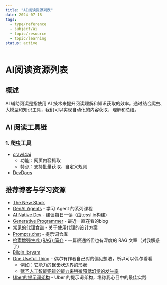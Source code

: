 ```yaml
---
title: "AI阅读资源列表"
date: 2024-07-18
tags: 
  - type/reference
  - subject/ai
  - topic/resource
  - topic/learning
status: active
---
```


# AI阅读资源列表

## 概述
AI 辅助阅读是指使用 AI 技术来提升阅读理解和知识获取的效率。通过结合爬虫、大模型和知识工具，我们可以实现自动化的内容获取、理解和总结。

## AI 阅读工具链

### 1. 爬虫工具
- [crawl4ai](https://github.com/unclecode/crawl4ai) 
  - 功能：网页内容抓取
  - 特点：支持批量获取、自定义规则
-  [DevDocs](https://github.com/cyberagiinc/DevDocs)

## 推荐博客与学习资源

- [The New Stack](https://thenewstack.io/)
- [GenAI Agents](https://github.com/NirDiamant/GenAI_Agents) - 学习 Agent 的系列课程
- [AI Native Dev](https://ainativedev.io/) - 建议每日一读（由tessl.io构建）
- [Generative Programmer](https://generativeprogrammer.com/) - 最近一直在看的blog
- [常见的代理食谱](https://www.agentrecipes.com/) - 关于使用代理的设计方案
- [Prompts.chat](https://prompts.chat/) - 提示词仓库
- [检索增强生成 (RAG) 简介](https://weaviate.io/blog/introduction-to-rag) - 一篇很通俗但也有深度的 RAG 文章（对我解惑了）
- [Bilgin Ibryam](https://substack.com/@bibryam?utm_source=substack-feed-item)
- [One Useful Thing](https://www.oneusefulthing.org/p/getting-started-with-ai-good-enough) - 偶尔有作者自己对的偏见想法，所以可以偶尔看看
  - 例如：[它能力的锯齿状边界的形状](https://www.oneusefulthing.org/p/centaurs-and-cyborgs-on-the-jagged?utm_source=publication-search)
  - [赋予人工智能犯错的能力来稍微降低幻觉的发生率](https://docs.anthropic.com/en/docs/test-and-evaluate/strengthen-guardrails/reduce-hallucinations#example-analyzing-a-merger-and-acquisition-report)
- [Uber的提示词架构](https://www.uber.com/en-IN/blog/introducing-the-prompt-engineering-toolkit/) - Uber 的提示词架构，堪称我心目中的最佳实践 